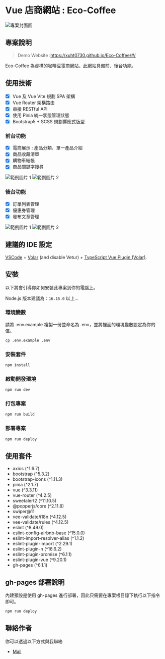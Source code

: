 # Vue 店商網站 : Eco-Coffee

![專案封面圖](https://fakeimg.pl/500/)

## 專案說明
> Demo Website :https://xuht0730.github.io/Eco-Coffee/#/

Eco-Coffee 為虛構的咖啡豆電商網站，此網站具備前、後台功能。


## 使用技術

- [x] Vue 及 Vue Vite 規劃 SPA 架構 
- [x] Vue Router 架構路由
- [x] 串接 RESTful API
- [x] 使用 Pinia 統一狀態管理狀態
- [x] Bootstrap5 + SCSS 規劃響應式版型

### 前台功能

- [x] 電商展示 : 產品分類、單一產品介紹  
- [x] 商品收藏清單
- [x] 購物車結帳
- [x] 商品關鍵字搜尋

![範例圖片 1](https://fakeimg.pl/500/)
![範例圖片 2](https://fakeimg.pl/500/)

### 後台功能

- [x] 訂單列表管理  
- [x] 優惠券管理
- [x] 發布文章管理

![範例圖片 1](https://fakeimg.pl/500/)
![範例圖片 2](https://fakeimg.pl/500/)

## 建議的 IDE 設定

[VSCode](https://code.visualstudio.com/) + [Volar](https://marketplace.visualstudio.com/items?itemName=Vue.volar) (and disable Vetur) + [TypeScript Vue Plugin (Volar)](https://marketplace.visualstudio.com/items?itemName=Vue.vscode-typescript-vue-plugin).

## 安裝

以下將會引導你如何安裝此專案到你的電腦上。

Node.js 版本建議為：`16.15.0` 以上...

### 環境變數

請將 .env.example 複製一份並命名為 .env，並將裡面的環境變數設定為你的值。
```sh
cp .env.example .env
```

### 安裝套件

```bash
npm install
```

### 啟動開發環境

```bash
npm run dev
```

### 打包專案

```bash
npm run build
```

### 部署專案

```bash
npm run deploy
```

## 使用套件
- axios (^1.6.7)
- bootstrap (^5.3.2)
- bootstrap-icons (^1.11.3)
- pinia (^2.1.7)
- vue (^3.3.11)
- vue-router (^4.2.5)
- sweetalert2 (^11.10.5)
- @popperjs/core (^2.11.8)
- swiper@11
- vee-validate/i18n (^4.12.5)
- vee-validate/rules (^4.12.5)
- eslint (^8.49.0)
- eslint-config-airbnb-base (^15.0.0)
- eslint-import-resolver-alias (^1.1.2)
- eslint-plugin-import (^2.29.1)
- eslint-plugin-n (^16.6.2)
- eslint-plugin-promise (^6.1.1)
- eslint-plugin-vue (^9.20.1)
- gh-pages (^6.1.1)

## gh-pages 部署說明

內建預設是使用 gh-pages 進行部署，因此只需要在專案根目錄下執行以下指令即可。
```bash
npm run deploy
```

## 聯絡作者

你可以透過以下方式與我聯絡
- [Mail](roy1108730@gmail.com) 
